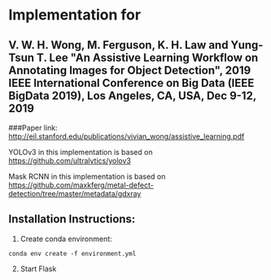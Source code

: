 # Implementation for 
## V. W. H. Wong, M. Ferguson, K. H. Law and Yung-Tsun T. Lee "An Assistive Learning Workflow on Annotating Images for Object Detection", 2019 IEEE International Conference on Big Data (IEEE BigData 2019), Los Angeles, CA, USA, Dec 9-12, 2019
###Paper link: http://eil.stanford.edu/publications/vivian_wong/assistive_learning.pdf

YOLOv3 in this implementation is based on https://github.com/ultralytics/yolov3

Mask RCNN in this implementation is based on https://github.com/maxkferg/metal-defect-detection/tree/master/metadata/gdxray

## Installation Instructions: 
1. Create conda environment: 
```
conda env create -f environment.yml
```
2. Start Flask

